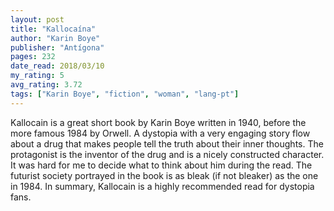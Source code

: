 ```yaml
---
layout: post
title: "Kallocaína"
author: "Karin Boye"
publisher: "Antígona"
pages: 232
date_read: 2018/03/10
my_rating: 5
avg_rating: 3.72
tags: ["Karin Boye", "fiction", "woman", "lang-pt"]
---
```


Kallocain is a great short book by Karin Boye written in 1940, before the more famous 1984 by Orwell. A dystopia with a very engaging story flow about a drug that makes people tell the truth about their inner thoughts. The protagonist is the inventor of the drug and is a nicely constructed character. It was hard for me to decide what to think about him during the read. The futurist society portrayed in the book is as bleak (if not bleaker) as the one in 1984. In summary, Kallocain is a highly recommended read for dystopia fans.

